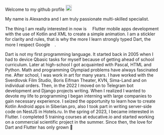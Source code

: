 Welcome to my github profile <img src="https://github.githubassets.com/assets/GitHub-Mark-ea2971cee799.png" width="20" height="20" />

My name is Alexandra and I am truly passionate multi-skilled specialist.

The thing I am really interested in now is <img src="https://user-images.githubusercontent.com/71008947/174482202-c5acd0c3-9a5d-4415-bd64-f42347660f1a.png" width="15" height="15" />Flutter mobile apps development with the use of Kotlin and XML to create a simple animation. I am a stickler for clarity and rules, that is why the more I learn strongly typed Dart, the more I respect Google<img src="https://www.freepnglogos.com/uploads/google-logo-png/google-logo-png-webinar-optimizing-for-success-google-business-webinar-13.png" width="15" height="15"/>.

Dart is not my first programming language. It started back in 2005 when I had to device Qbasic tasks for myself because of getting ahead of school curriculum. Later at high-school I got acquainted with Pascal, HTML and Python. Math and programming Olympiad problems have always fascinated me. After school, I was work in art for many years. I have worked with the Sverdlovsk Film Studio, Boris Eifman Theater, KVN, Sima-Land and on individual orders. Then, in the 2022 I moved on to Telegram bot development and Django projects writing. When I realized I wanted to devote my life to programming I began interning with large companies to gain necessary experience. I seized the opportunity to learn how to create Kotlin Android apps in Siberian.pro, also I took part in writing server-side code on NestJS in Hotels.ru. In the spring of 2023, I became interested in Flutter. I completed 5 training courses at educative.io and started working on a commercial scientific project in the summer. Since then, the love for Dart and Flutter has only grown 🩷
